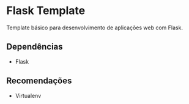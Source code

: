 # Flask Template
Template básico para desenvolvimento de aplicações web com Flask.

## Dependências
  * Flask

## Recomendações
  * Virtualenv
